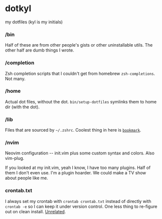 # dotkyl

my dotfiles (kyl is my initials)

### /bin

Half of these are from other people's gists or other uninstallable utils. The other half are dumb things I wrote.

### /completion

Zsh completion scripts that I couldn't get from homebrew `zsh-completions`. Not many.

### /home

Actual dot files, without the dot. `bin/setup-dotfiles` symlinks them to home dir (with the dot).

### /lib

Files that are sourced by `~/.zshrc`. Coolest thing in here is [`bookmark`](https://github.com/katylava/dotkyl/blob/master/lib/080-bookmarks.zsh).

### /nvim

Neovim configuration -- init.vim plus some custom syntax and colors. Also vim-plug. 

If you looked at my init.vim, yeah I know, I have too many plugins. Half of them I don't even use. I'm a plugin hoarder. We could make a TV show about people like me.

### crontab.txt

I always set my crontab with `crontab crontab.txt` instead of directly with `crontab -e` so I can keep it under version control. One less thing to re-figure out on clean install. [Unrelated](https://www.youtube.com/watch?v=r7ANZ8Osnz4).
